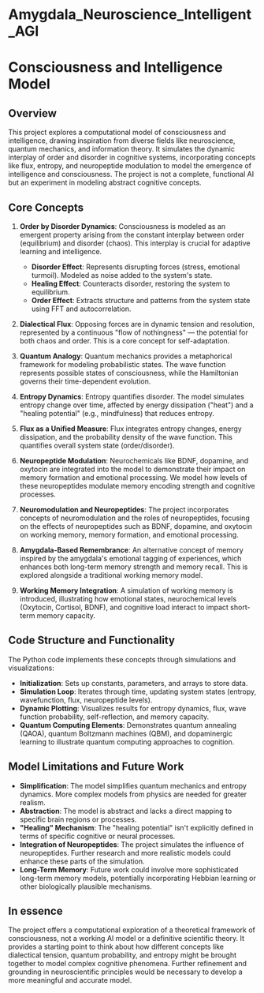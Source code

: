 # Amygdala_Neuroscience_Intelligent_AGI
# Consciousness and Intelligence Model

## Overview

This project explores a computational model of consciousness and intelligence, drawing inspiration from diverse fields like neuroscience, quantum mechanics, and information theory. It simulates the dynamic interplay of order and disorder in cognitive systems, incorporating concepts like flux, entropy, and neuropeptide modulation to model the emergence of intelligence and consciousness. The project is not a complete, functional AI but an experiment in modeling abstract cognitive concepts.

## Core Concepts

1. **Order by Disorder Dynamics**: Consciousness is modeled as an emergent property arising from the constant interplay between order (equilibrium) and disorder (chaos). This interplay is crucial for adaptive learning and intelligence.
    * **Disorder Effect**: Represents disrupting forces (stress, emotional turmoil). Modeled as noise added to the system's state.
    * **Healing Effect**: Counteracts disorder, restoring the system to equilibrium. 
    * **Order Effect**: Extracts structure and patterns from the system state using FFT and autocorrelation.

2. **Dialectical Flux**: Opposing forces are in dynamic tension and resolution, represented by a continuous "flow of nothingness" — the potential for both chaos and order.  This is a core concept for self-adaptation.

3. **Quantum Analogy**: Quantum mechanics provides a metaphorical framework for modeling probabilistic states. The wave function represents possible states of consciousness, while the Hamiltonian governs their time-dependent evolution.

4. **Entropy Dynamics**: Entropy quantifies disorder. The model simulates entropy change over time, affected by energy dissipation ("heat") and a "healing potential" (e.g., mindfulness) that reduces entropy.

5. **Flux as a Unified Measure**: Flux integrates entropy changes, energy dissipation, and the probability density of the wave function. This quantifies overall system state (order/disorder).

6. **Neuropeptide Modulation**: Neurochemicals like BDNF, dopamine, and oxytocin are integrated into the model to demonstrate their impact on memory formation and emotional processing.  We model how levels of these neuropeptides modulate memory encoding strength and cognitive processes.

7. **Neuromodulation and Neuropeptides**: The project incorporates concepts of neuromodulation and the roles of neuropeptides, focusing on the effects of neuropeptides such as BDNF, dopamine, and oxytocin on working memory, memory formation, and emotional processing.

8. **Amygdala-Based Remembrance**: An alternative concept of memory inspired by the amygdala's emotional tagging of experiences, which enhances both long-term memory strength and memory recall. This is explored alongside a traditional working memory model.

9. **Working Memory Integration**: A simulation of working memory is introduced, illustrating how emotional states, neurochemical levels (Oxytocin, Cortisol, BDNF), and cognitive load interact to impact short-term memory capacity.


## Code Structure and Functionality

The Python code implements these concepts through simulations and visualizations:

- **Initialization**: Sets up constants, parameters, and arrays to store data.
- **Simulation Loop**: Iterates through time, updating system states (entropy, wavefunction, flux, neuropeptide levels).
- **Dynamic Plotting**: Visualizes results for entropy dynamics, flux, wave function probability, self-reflection, and memory capacity.
- **Quantum Computing Elements**: Demonstrates quantum annealing (QAOA), quantum Boltzmann machines (QBM), and dopaminergic learning to illustrate quantum computing approaches to cognition.


## Model Limitations and Future Work

- **Simplification**: The model simplifies quantum mechanics and entropy dynamics.  More complex models from physics are needed for greater realism.
- **Abstraction**: The model is abstract and lacks a direct mapping to specific brain regions or processes.  
- **"Healing" Mechanism**: The "healing potential" isn't explicitly defined in terms of specific cognitive or neural processes.
- **Integration of Neuropeptides**: The project simulates the influence of neuropeptides. Further research and more realistic models could enhance these parts of the simulation.
- **Long-Term Memory**: Future work could involve more sophisticated long-term memory models, potentially incorporating Hebbian learning or other biologically plausible mechanisms.


## In essence

The project offers a computational exploration of a theoretical framework of consciousness, not a working AI model or a definitive scientific theory. It provides a starting point to think about how different concepts like dialectical tension, quantum probability, and entropy might be brought together to model complex cognitive phenomena. Further refinement and grounding in neuroscientific principles would be necessary to develop a more meaningful and accurate model.
